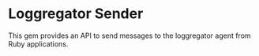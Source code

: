 # Loggregator Sender

This gem provides an API to send messages to the loggregator agent from Ruby applications.
